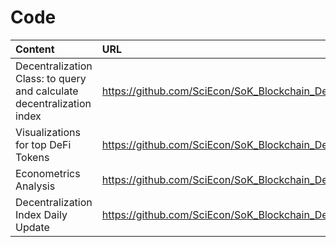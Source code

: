 # Code

| **Content** | **URL** |  
|:---------|:--------------------------|
|  Decentralization Class: to query and calculate decentralization index |https://github.com/SciEcon/SoK_Blockchain_Decentralization/blob/main/code/Decentralization_Classes.ipynb       |  
|   Visualizations for top DeFi Tokens |https://github.com/SciEcon/SoK_Blockchain_Decentralization/blob/main/code/Top_DeFi_Decentralization_Visualizations.ipynb |  
|Econometrics Analysis|https://github.com/SciEcon/SoK_Blockchain_Decentralization/blob/main/code/Top_DeFi_Decentralization_Visualizations.ipynb |
|Decentralization Index Daily Update | https://github.com/SciEcon/SoK_Blockchain_Decentralization/blob/main/code/daily-query.ipynb |

